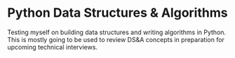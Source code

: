 # Python Data Structures & Algorithms
Testing myself on building data structures and writing algorithms in Python.
This is mostly going to be used to review DS&A concepts in preparation for upcoming technical interviews.